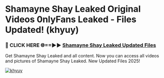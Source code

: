 # Shamayne Shay Leaked Original Videos 0nlyFans Leaked - Files Updated! (khyuy)

<h3>🔴 CLICK HERE 🌐==►► <a href="https://tinyurl.com/2m67pmp6" rel="nofollow">Shamayne Shay Leaked Updated Files</a></h3>

Get Shamayne Shay Leaked and all content. Now you can access all videos and pictures of Shamayne Shay Leaked. New Updated Files 2025!

[![khyuy](https://i.imgur.com/H4QAA4z.gif)](https://tinyurl.com/2m67pmp6)